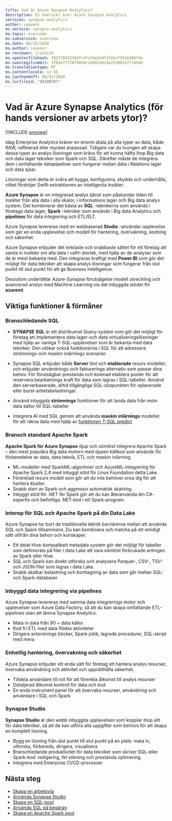 ```yaml
---
title: Vad är Azure Synapse Analytics?
description: En översikt över Azure Synapse Analytics
services: synapse-analytics
author: saveenr
ms.service: synapse-analytics
ms.topic: overview
ms.subservice: overview
ms.date: 04/15/2020
ms.author: saveenr
ms.reviewer: jrasnick
ms.openlocfilehash: f9277842339d7c4fa74e2e0f1febcf5916d86f4a
ms.sourcegitcommit: 3fb5e772f8f4068cc6d91d9cde253065a7f265d6
ms.translationtype: MT
ms.contentlocale: sv-SE
ms.lasthandoff: 08/31/2020
ms.locfileid: "89180787"
---
```

# <a name="what-is-azure-synapse-analytics-workspaces-preview"></a>Vad är Azure Synapse Analytics (för hands versioner av arbets ytor)?

[!INCLUDE [preview](includes/note-preview.md)]

Idag Enterprise Analytics kräver en enorm skala på alla typer av data, både RAW, raffinerad eller mycket anpassad. Tidigare var du tvungen att skapa dessa typer av analys lösningar som krävs för att kunna häfta ihop Big data och data lager tekniker som Spark och SQL. Därefter måste de integrera dem i omfattande datapipeliner som fungerar mellan data i Relations lager och data sjöar.  

Lösningar som detta är svåra att bygga, konfigurera, skydda och underhålla, vilket fördröjer Swift-extraktionen av intelligenta insikter.

**Azure Synapse** är en integrerad analys tjänst som påskyndar tiden till insikter från alla data i alla skalor, i informations lager och Big data analys system. Det kombinerar det bästa av **SQL** -teknikerna som används i företags data lager, **Spark** -tekniker som används i Big data Analytics och **pipelines** för data integrering och ETL/ELT.

Azure Synapse levereras med en webbaserad **Studio** -användar upplevelse som ger en enda upplevelse och modell för hantering, övervakning, kodning och säkerhet.

Azure Synapse erbjuder det enklaste och snabbaste sättet för ett företag att samla in insikter om alla data i valfri storlek, med hjälp av de analyser som de är mest bekanta med. Den integreras kraftigt med **Power BI** som gör det möjligt för data tekniker att skapa analys lösningar som fungerar från slut punkt till slut punkt för att ge Business Intelligence.

Dessutom underlättar Azure-Synapse förutsägelse modell utveckling och avancerad analys med Machine Learning via det inbyggda stödet för **azureml**.

## <a name="key-features--benefits"></a>Viktiga funktioner & förmåner

### <a name="industry-leading-sql"></a>Branschledande SQL

* **SYNAPSE SQL** är ett distribuerat Query-system som gör det möjligt för företag att implementera data lager-och data virtualiseringslösningar med hjälp av vanliga T-SQL-upplevelser som är bekanta med data tekniker. Den utökar också funktionerna i SQL för att adressera strömnings-och maskin inlärnings scenarier.

* Synapse SQL erbjuder både **Server** löst och **etablerade** resurs modeller, och erbjuder användnings-och fakturerings alternativ som passar dina behov. För förutsägbar prestanda och kostnad etablera pooler för att reservera bearbetnings kraft för data som lagras i SQL-tabeller. Använd den serverbaserade, alltid tillgängliga SQL-slutpunkten för oplanerade eller burst-arbetsbelastningar.
* Använd inbyggda **strömnings** funktioner för att landa data från moln data källor till SQL-tabeller
* Integrera AI med SQL genom att använda **maskin inlärnings** modeller för att räkna data med hjälp av [funktionen T-SQL predict](https://docs.microsoft.com/sql/t-sql/queries/predict-transact-sql?view=azure-sqldw-latest)

### <a name="industry-standard-apache-spark"></a>Bransch standard Apache Spark

**Apache Spark för Azure Synapse** djup och sömlöst integrera Apache Spark – den mest populära Big data motorn med öppen källkod som används för förberedelse av data, data teknik, ETL och maskin inlärning.

* ML-modeller med SparkML-algoritmer och AzureML-integrering för Apache Spark 2,4 med inbyggt stöd för Linux Foundation delta Lake.
* Förenklad resurs modell som gör att du inte behöver oroa dig för att hantera kluster.
* Snabb start av Spark och aggressiv automatisk skalning.
* Inbyggt stöd för .NET för Spark gör att du kan återanvända din C#-expertis och befintliga .NET-kod i ett Spark-program.

### <a name="interop-of-sql-and-apache-spark-on-your-data-lake"></a>Interop för SQL och Apache Spark på din Data Lake

Azure Synapse tar bort de traditionella teknik barriärerna mellan att använda SQL och Spark tillsammans. Du kan kombinera och matcha på ett smidigt sätt utifrån dina behov och kunskaper.

* Ett delat Hive-kompatibelt metadata system gör det möjligt för tabeller som definierats på filer i data Lake att vara sömlöst förbrukade antingen av Spark eller Hive.
* SQL och Spark kan direkt utforska och analysera Parquet-, CSV-, TSV-och JSON-filer som lagras i data Lake.
* Snabb skalbar belastning och borttagning av data som går mellan SQL-och Spark-databaser

### <a name="built-in-data-integration-via-pipelines"></a>Inbyggd data integrering via pipelines

Azure Synapse levereras med samma data integrerings motor och upplevelser som Azure Data Factory, så att du kan skapa omfattande ETL-pipelines utan att lämna Synapse Analytics.

* Mata in data från 90 + data källor
* Kod fri ETL med data flödes aktiviteter
* Dirigera antecknings böcker, Spark-jobb, lagrade procedurer, SQL-skript med mera

### <a name="unified-management-monitoring-and-security"></a>Enhetlig hantering, övervakning och säkerhet

Azure Synapse erbjuder ett enda sätt för företag att hantera analys resurser, övervaka användning och aktivitet och upprätthålla säkerhet.

* Tilldela användare till roll för att förenkla åtkomst till analys resurser
* Detaljerad åtkomst kontroll för data och kod
* En enda instrument panel för att övervaka resurser, användning och användare i SQL och Spark

### <a name="synapse-studio"></a>Synapse Studio

**Synapse Studio** är den webb inbyggda upplevelsen som kopplar ihop allt för data tekniker, så att de kan utföra alla uppgifter som behövs för att skapa en komplett lösning.

* Bygg en lösning från slut punkt till slut punkt på en plats: mata in, utforska, förbereda, dirigera, visualisera
* Branschledande produktivitet för data tekniker som skriver SQL-eller Spark-kod: redigering, fel sökning och prestanda optimering
* Integrera med Enterprise CI/CD-processer

## <a name="next-steps"></a>Nästa steg

* [Skapa en arbetsyta](quickstart-create-workspace.md)
* [Använda Synapse Studio](quickstart-synapse-studio.md)
* [Skapa en SQL-pool](quickstart-create-sql-pool-portal.md)
* [Använda SQL på begäran](quickstart-sql-on-demand.md)
* [Skapa en Apache Spark pool](quickstart-create-apache-spark-pool-portal.md)
